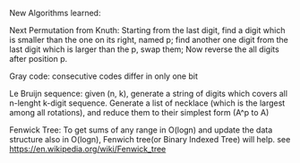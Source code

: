 New Algorithms learned:

Next Permutation from Knuth:
    Starting from the last digit, find a digit which is smaller than the one on its right, named p; find another one digit from the last digit which is larger than the p, swap them; Now reverse the all digits after position p.
    
Gray code: consecutive codes differ in only one bit

Le Bruijn sequence: given (n, k), generate a string of digits which covers all n-lenght k-digit sequence.
    Generate a list of necklace (which is the largest among all rotations), and reduce them to their simplest form (A^p to A)

Fenwick Tree:
    To get sums of any range in O(logn) and update the data structure also in O(logn), Fenwich tree(or Binary Indexed Tree) will help. see https://en.wikipedia.org/wiki/Fenwick_tree


